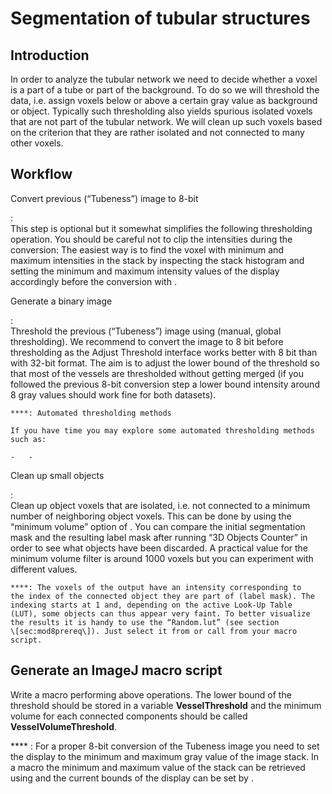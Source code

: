 Segmentation of tubular structures
==================================

Introduction
------------

In order to analyze the tubular network we need to decide whether a
voxel is a part of a tube or part of the background. To do so we will
threshold the data, i.e. assign voxels below or above a certain gray
value as background or object. Typically such thresholding also yields
spurious isolated voxels that are not part of the tubular network. We
will clean up such voxels based on the criterion that they are rather
isolated and not connected to many other voxels.

Workflow
--------

Convert previous (“Tubeness”) image to 8-bit

:   \
    This step is optional but it somewhat simplifies the following
    thresholding operation. You should be careful not to clip the
    intensities during the conversion: The easiest way is to find the
    voxel with minimum and maximum intensities in the stack by
    inspecting the stack histogram and setting the minimum and maximum
    intensity values of the display accordingly before the conversion
    with .

Generate a binary image

:   \
    Threshold the previous (“Tubeness”) image using (manual, global
    thresholding). We recommend to convert the image to 8 bit before
    thresholding as the Adjust Threshold interface works better with 8
    bit than with 32-bit format. The aim is to adjust the lower bound of
    the threshold so that most of the vessels are thresholded without
    getting merged (if you followed the previous 8-bit conversion step a
    lower bound intensity around 8 gray values should work fine for both
    datasets).

    ****: Automated thresholding methods

    If you have time you may explore some automated thresholding methods
    such as:

    -   -   

Clean up small objects

:   \
    Clean up object voxels that are isolated, i.e. not connected to a
    minimum number of neighboring object voxels. This can be done by
    using the “minimum volume” option of . You can compare the initial
    segmentation mask and the resulting label mask after running “3D
    Objects Counter” in order to see what objects have been discarded. A
    practical value for the minimum volume filter is around 1000 voxels
    but you can experiment with different values.

    ****: The voxels of the output have an intensity corresponding to
    the index of the connected object they are part of (label mask). The
    indexing starts at 1 and, depending on the active Look-Up Table
    (LUT), some objects can thus appear very faint. To better visualize
    the results it is handy to use the “Random.lut” (see section
    \[sec:mod8prereq\]). Just select it from or call from your macro
    script.

Generate an ImageJ macro script
-------------------------------

Write a macro performing above operations. The lower bound of the
threshold should be stored in a variable **VesselThreshold** and the
minimum volume for each connected components should be called
**VesselVolumeThreshold**.

**** : For a proper 8-bit conversion of the Tubeness image you need to
set the display to the minimum and maximum gray value of the image
stack. In a macro the minimum and maximum value of the stack can be
retrieved using and the current bounds of the display can be set by .
